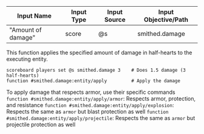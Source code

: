 | Input Name         | Input Type | Input Source | Input Objective/Path | 
| ---                | ---        | ---          | ---                  | 
| "Amount of damage" | score      | @s           | smithed.damage       | 


This function applies the specified amount of damage in half-hearts to the executing entity.
```mcfunction
scoreboard players set @s smithed.damage 3    # Does 1.5 damage (3 half-hearts)
function #smithed.damage:entity/apply         # Apply the damage
```
To apply damage that respects armor, use their specific commands
`function #smithed.damage:entity/apply/armor`: Respects armor, protection, and resistance
`function #smithed.damage:entity/apply/explosion`: Respects the same as `armor` but blast protection as well
`function #smithed.damage:entity/apply/projectile`: Respects the same as `armor` but projectile protection as well
